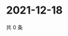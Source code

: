 # 2021-12-18

共 0 条

<!-- BEGIN WEIBO -->
<!-- 最后更新时间 Sat Dec 18 2021 12:18:57 GMT+0800 (China Standard Time) -->

<!-- END WEIBO -->
